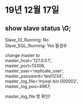 # 19년 12월 17일

## show slave status \G;
Slave_IO_Running: No    
Slave_SQL_Running: Yes
뜰경우 

change master to\
master_host='127.0.0.1',\
master_port=13306,\
master_user='replicate_user',\
master_password='test1234',\
master_log_file='mysql-bin.000002',\
master_log_pos=4967;

master_log_file 명 확인!
